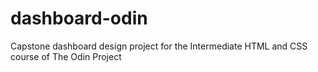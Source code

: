 # dashboard-odin
Capstone dashboard design project for the Intermediate HTML and CSS course of The Odin Project
